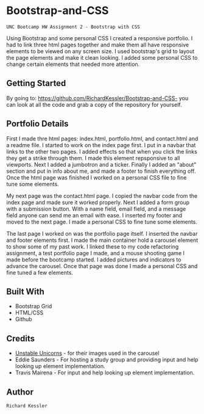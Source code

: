 # Bootstrap-and-CSS
`````
UNC Bootcamp HW Assignment 2 - Bootstrap with CSS
`````

Using Bootstrap and some personal CSS I created a responsive portfolio.  I had to link three html pages together and make them all have responsive elements to be viewed on any screen size.  I used bootstrap's grid to layout the page elements and make it clean looking.  I added some personal CSS to change certain elements that needed more attention.


## Getting Started

By going to: https://github.com/RichardKessler/Bootstrap-and-CSS- you can look at all the code and grab a copy of the repository for yourself.


## Portfolio Details


First I made thre html pages: index.html, portfolio.html, and contact.html and a readme file.  I started to work on the index page first.  I put in a navbar that links to the other two pages.  I added effects so that when you click the links they get a strike through them.  I made this element repsponsive to all viewports.  Next I added a jumbotron and a ticker.  Finally I added an "about" section and put in info about me, and made a footer to finish everything off.  Once the html page was finished I worked on a personal CSS file to fine tune some elements.

My next page was the contact.html page.  I copied the navbar code from the index page and made sure it worked properly.  Next I added a form group with a submission button.  With a name field, email field, and a message field anyone can send me an email with ease.  I inserted my footer and moved to the next page.  I made a personal CSS to fine tune some elements.

The last page I worked on was the portfolio page itself.  I inserted the navbar and footer elements first.  I made the main container hold a carousel element to show some of my past work.  I linked these to my code refactoring assignment, a test portfolio page I made, and a mouse shooting game I made before the bootcamp started.  I added pictures and indicators to advance the carousel.  Once that page was done I made a personal CSS and fine tuned a few elements.

## Built With

* Bootstrap Grid
* HTML/CSS
* Github

## Credits

* [Unstable Unicorns](https://www.unstableunicorns.com/pages/here-to-slay-wallpapers) - for their images used in the carousel
* Eddie Saunders - For hosting a study group and providing input and help looking up element implementation.
* Travis Mairena - For input and help looking up element implementation.

## Author 

`````
Richard Kessler
`````



